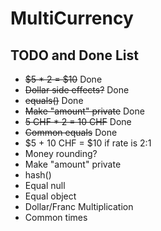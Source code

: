# MultiCurrency

## TODO and Done List

* ~~$5 * 2 = $10~~ Done
* ~~Dollar side effects?~~ Done
* ~~equals()~~ Done
* ~~Make "amount" private~~ Done
* ~~5 CHF * 2 = 10 CHF~~ Done
* ~~Common equals~~ Done
* $5 + 10 CHF = $10 if rate is 2:1
* Money rounding?
* Make "amount" private
* hash()
* Equal null
* Equal object
* Dollar/Franc Multiplication
* Common times